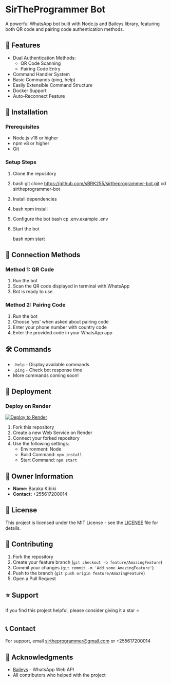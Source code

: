 # SirTheProgrammer Bot

A powerful WhatsApp bot built with Node.js and Baileys library, featuring both QR code and pairing code authentication methods.

## 🌟 Features

- Dual Authentication Methods:
  - QR Code Scanning
  - Pairing Code Entry
- Command Handler System
- Basic Commands (ping, help)
- Easily Extensible Command Structure
- Docker Support
- Auto-Reconnect Feature

## 🚀 Installation

### Prerequisites
- Node.js v18 or higher
- npm v8 or higher
- Git

### Setup Steps

1. Clone the repository
2. bash
git clone https://github.com/sBRK255/sirtheprogrammer-bot.git
cd sirtheprogrammer-bot


2. Install dependencies
3. bash
npm install

3. Configure the bot
bash
cp .env.example .env


4. Start the bot

   bash
npm start


## 🔗 Connection Methods

### Method 1: QR Code
1. Run the bot
2. Scan the QR code displayed in terminal with WhatsApp
3. Bot is ready to use

### Method 2: Pairing Code
1. Run the bot
2. Choose 'yes' when asked about pairing code
3. Enter your phone number with country code
4. Enter the provided code in your WhatsApp app

## 🛠️ Commands

- `.help` - Display available commands
- `.ping` - Check bot response time
- More commands coming soon!

## 🚀 Deployment

### Deploy on Render
[![Deploy to Render](https://render.com/images/deploy-to-render-button.svg)](https://render.com/deploy)

1. Fork this repository
2. Create a new Web Service on Render
3. Connect your forked repository
4. Use the following settings:
   - Environment: Node
   - Build Command: `npm install`
   - Start Command: `npm start`

## 👤 Owner Information
- **Name:** Baraka Kibiki
- **Contact:** +255617200014

## 📝 License

This project is licensed under the MIT License - see the [LICENSE](LICENSE) file for details.

## 🤝 Contributing

1. Fork the repository
2. Create your feature branch (`git checkout -b feature/AmazingFeature`)
3. Commit your changes (`git commit -m 'Add some AmazingFeature'`)
4. Push to the branch (`git push origin feature/AmazingFeature`)
5. Open a Pull Request

## ⭐ Support

If you find this project helpful, please consider giving it a star ⭐

## 📞 Contact

For support, email sirtheprogrammer@gmail.com or +255617200014

## 🙏 Acknowledgments

- [Baileys](https://github.com/WhiskeySockets/Baileys) - WhatsApp Web API
- All contributors who helped with the project
